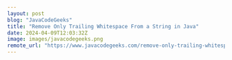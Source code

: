 ```yaml
---
layout: post
blog: "JavaCodeGeeks"
title: "Remove Only Trailing Whitespace From a String in Java"
date: 2024-04-09T12:03:32Z
image: images/javacodegeeks.png
remote_url: "https://www.javacodegeeks.com/remove-only-trailing-whitespace-from-a-string-in-java.html"
---
```

